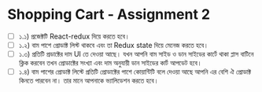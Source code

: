 # Shopping Cart - Assignment 2

- [ ] ১.১) প্রজেক্টটি React-redux দিয়ে করতে হবে।
- [ ] ১.২) বাম পাশে প্রোডাক্ট লিস্ট থাকবে এবং তা Redux state দিয়ে মেনেজ করতে হবে।
- [ ] ১.৩) প্রতিটি প্রডাক্টের দাম UI তে দেওয়া আছে। যখন আপনি বাম সাইড ও ডান সাইডের কার্টে থাকা প্লাস বাটিনে ক্লিক করবেন তখন প্রোডাক্টের সংখ্যা এবং দাম অনুযায়ী ডান সাইডের কার্ট আপডেট হবে।
- [ ] ১.৪) বাম পাশের প্রোডাক্ট লিস্টে প্রতিটি প্রোডাক্টের পাশে কোয়ান্টিটি বলে দেওয়া আছে আপনি এর বেশি ঐ প্রোডাক্ট কিনতে পারবেন না। তার মানে আপনাকে ভ্যালিডেশন করতে হবে।
